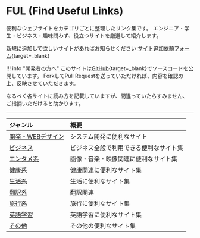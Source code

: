# FUL (Find Useful Links)

便利なウェブサイトをカテゴリごとに整理したリンク集です。
エンジニア・学生・ビジネス・趣味問わず、役立つサイトを厳選して紹介します。

新規に追加して欲しいサイトがあればお知らせください
[サイト追加依頼フォーム](https://forms.gle/XzZmdqLmc5ZDyH217){target=_blank}

!!! info "開発者の方へ"
    このサイトは[GitHub](https://github.com/celalink/ful.git){target=_blank}でソースコードを公開しています。
    ForkしてPull Requestを送っていただければ、内容を確認の上、反映させていただきます。

なるべく各サイトに読み方を記載していますが、間違っていたらすみません、
ご指摘いただけると助かります。

---

| ジャンル                                | 概要                                   |
|:----------------------------------------|:---------------------------------------|
| [開発・WEBデザイン](development.md)     | システム開発に便利なサイト             |
| [ビジネス](business.md)                 | ビジネス全般で利用できる便利なサイト集 |
| [エンタメ系](entertainment.md)          | 画像・音楽・映像関連に便利なサイト集   |
| [健康系](health.md)                     | 健康関連に便利なサイト集               |
| [生活系](life.md)                       | 生活に便利なサイト集                   |
| [翻訳系](translation.md)                | 翻訳関連                               |
| [旅行系](travel.md)                     | 旅行に便利なサイト集                   |
| [英語学習](study.md)                    | 英語学習に便利なサイト集               |
| [その他](other.md)                      | その他の便利なサイト集                 |


